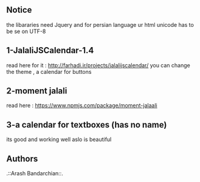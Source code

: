 ## Notice <br>
the libararies need Jquery and for persian language ur html unicode has to be se on UTF-8

## 1-JalaliJSCalendar-1.4  <br>
read here for it : http://farhadi.ir/projects/jalalijscalendar/ 
you can change the theme , a calendar for buttons

## 2-moment jalali <br>
read here : https://www.npmjs.com/package/moment-jalaali

## 3-a calendar for textboxes (has no name) <br>
its good and working well aslo is beautiful


## Authors

.::Arash Bandarchian::.
